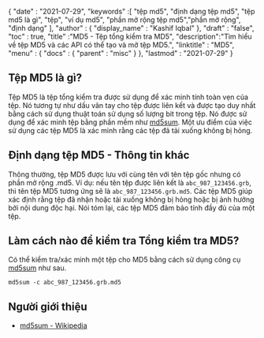 {
  "date" : "2021-07-29",
  "keywords" :[ "tệp md5", "định dạng tệp md5", "tệp md5 là gì", "tệp", "ví dụ md5", "phần mở rộng tệp md5","phần mở rộng", "định dạng" ],
  "author" : {
    "display_name" : "Kashif Iqbal"
},
  "draft" : "false",
  "toc" : true,
  "title" :"MD5 - Tệp tổng kiểm tra MD5",
  "description":"Tìm hiểu về tệp MD5 và các API có thể tạo và mở tệp MD5.",
  "linktitle" : "MD5",
  "menu" : {
    "docs" : {
      "parent" : "misc"
}
},
  "lastmod" : "2021-07-29"
}

## Tệp MD5 là gì?

Tệp MD5 là tệp tổng kiểm tra được sử dụng để xác minh tính toàn vẹn của tệp. Nó tương tự như dấu vân tay cho tệp được liên kết và được tạo duy nhất bằng cách sử dụng thuật toán sử dụng số lượng bit trong tệp. Nó được sử dụng để xác minh tệp bằng phần mềm như [md5sum](http://www.gnu.org/software/coreutils/manual/html_node/md5sum-invocation.html). Một ưu điểm của việc sử dụng các tệp MD5 là xác minh rằng các tệp đã tải xuống không bị hỏng.

## Định dạng tệp MD5 - Thông tin khác

Thông thường, tệp MD5 được lưu với cùng tên với tên tệp gốc nhưng có phần mở rộng .md5. Ví dụ: nếu tên tệp được liên kết là `abc_987_123456.grb`, thì tên tệp MD5 tương ứng sẽ là `abc_987_123456.grb.md5`. Các tệp MD5 giúp xác định rằng tệp đã nhận hoặc tải xuống không bị hỏng hoặc bị ảnh hưởng bởi nội dung độc hại. Nói tóm lại, các tệp MD5 đảm bảo tính đầy đủ của một tệp.


## Làm cách nào để kiểm tra Tổng kiểm tra MD5?

Có thể kiểm tra/xác minh một tệp cho MD5 bằng cách sử dụng công cụ [md5sum](https://en.wikipedia.org/wiki/Md5sum) như sau.

```
md5sum -c abc_987_123456.grb.md5
```

## Người giới thiệu

* [md5sum - Wikipedia](https://en.wikipedia.org/wiki/Md5sum)

